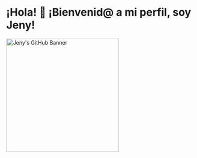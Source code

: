 # ¡Hola! 👋 ¡Bienvenid@ a mi perfil, soy Jeny!
<img src="https://www.dongee.com/tutoriales/content/images/2023/01/image-70.png" alt="Jeny's GitHub Banner" height="300">
